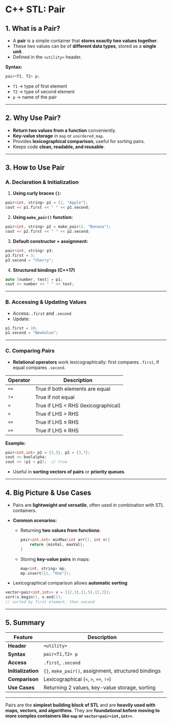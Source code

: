 # **C++ STL: Pair**

## **1. What is a Pair?**

* A **pair** is a simple container that **stores exactly two values together**.
* These two values can be of **different data types**, stored as a **single unit**.
* Defined in the `<utility>` header.

**Syntax:**

```cpp
pair<T1, T2> p;
```

* `T1` → type of first element
* `T2` → type of second element
* `p` → name of the pair

---

## **2. Why Use Pair?**

* **Return two values from a function** conveniently.
* **Key-value storage** in `map` or `unordered_map`.
* Provides **lexicographical comparison**, useful for sorting pairs.
* Keeps code **clean, readable, and reusable**.

---

## **3. How to Use Pair**

### **A. Declaration & Initialization**

1. **Using curly braces `{}`:**

```cpp
pair<int, string> p1 = {1, "Apple"};
cout << p1.first << " " << p1.second;
```

2. **Using `make_pair()` function:**

```cpp
pair<int, string> p2 = make_pair(2, "Banana");
cout << p2.first << " " << p2.second;
```

3. **Default constructor + assignment:**

```cpp
pair<int, string> p3;
p3.first = 3;
p3.second = "Cherry";
```

4. **Structured bindings (C++17)**

```cpp
auto [number, text] = p1;
cout << number << " " << text;
```

---

### **B. Accessing & Updating Values**

* Access: `.first` and `.second`
* Update:

```cpp
p1.first = 10;
p1.second = "NewValue";
```

---

### **C. Comparing Pairs**

* **Relational operators** work lexicographically: first compares `.first`, if equal compares `.second`.

| Operator | Description                         |
| -------- | ----------------------------------- |
| `==`     | True if both elements are equal     |
| `!=`     | True if not equal                   |
| `<`      | True if LHS < RHS (lexicographical) |
| `>`      | True if LHS > RHS                   |
| `<=`     | True if LHS ≤ RHS                   |
| `>=`     | True if LHS ≥ RHS                   |

**Example:**

```cpp
pair<int,int> p1 = {3,5}, p2 = {3,7};
cout << boolalpha;
cout << (p1 < p2);  // true
```

* Useful in **sorting vectors of pairs** or **priority queues**.

---

## **4. Big Picture & Use Cases**

* Pairs are **lightweight and versatile**, often used in combination with STL containers.

* **Common scenarios:**

  * Returning **two values from functions**:

    ```cpp
    pair<int,int> minMax(int arr[], int n){
        return {minVal, maxVal};
    }
    ```

  * Storing **key-value pairs** in maps:

    ```cpp
    map<int, string> mp;
    mp.insert({1, "One"});
    ```

* Lexicographical comparison allows **automatic sorting**:

```cpp
vector<pair<int,int>> v = {{2,3},{1,5},{2,2}};
sort(v.begin(), v.end()); 
// sorted by first element, then second
```

---

## **5. Summary**

| Feature            | Description                                          |
| ------------------ | ---------------------------------------------------- |
| **Header**         | `<utility>`                                          |
| **Syntax**         | `pair<T1,T2> p`                                      |
| **Access**         | `.first`, `.second`                                  |
| **Initialization** | `{}`, `make_pair()`, assignment, structured bindings |
| **Comparison**     | Lexicographical (`<`, `>`, `==`, `!=`)               |
| **Use Cases**      | Returning 2 values, key-value storage, sorting       |

---

Pairs are the **simplest building block of STL** and are **heavily used with maps, vectors, and algorithms**.
They are **foundational before moving to more complex containers like `map` or `vector<pair<int,int>>`**.
